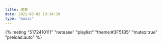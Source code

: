 ```yaml
---
title: 歌单
date: 2021-03-02 13:34:39
type: "music"
---
```


{% meting "5172410111" "netease" "playlist" "theme:#3F51B5" "mutex:true" "preload:auto" %}

